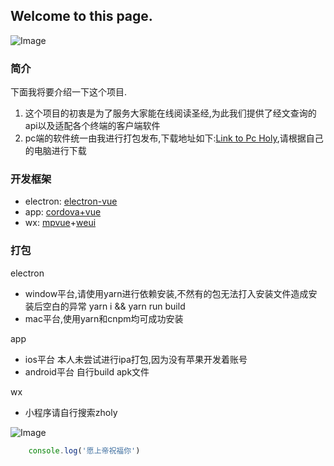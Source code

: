 ## Welcome to this page.
![Image](http://oiilv6zo9.bkt.clouddn.com/holy3.jpeg)
### 简介
下面我将要介绍一下这个项目. 
1. 这个项目的初衷是为了服务大家能在线阅读圣经,为此我们提供了经文查询的api以及适配各个终端的客户端软件
2. pc端的软件统一由我进行打包发布,下载地址如下:[Link to Pc Holy](http://ilovezczm.com),请根据自己的电脑进行下载

### 开发框架

- electron: [electron-vue](https://www.gitbook.com/book/simulatedgreg/electron-vue/details)   
- app: [cordova+vue](http://cordova.axuer.com/)
- wx: [mpvue](http://mpvue.com/)+[weui](https://kuangpf.github.io/mpvue-weui/#/)


### 打包

electron

- window平台,请使用yarn进行依赖安装,不然有的包无法打入安装文件造成安装后空白的异常
  yarn i && yarn run build
- mac平台,使用yarn和cnpm均可成功安装

app
- ios平台 本人未尝试进行ipa打包,因为没有苹果开发着账号
- android平台 自行build apk文件

wx
- 小程序请自行搜索zholy

![Image](http://oiilv6zo9.bkt.clouddn.com/holywx.jpg)

```javascript
    console.log('愿上帝祝福你')
```
